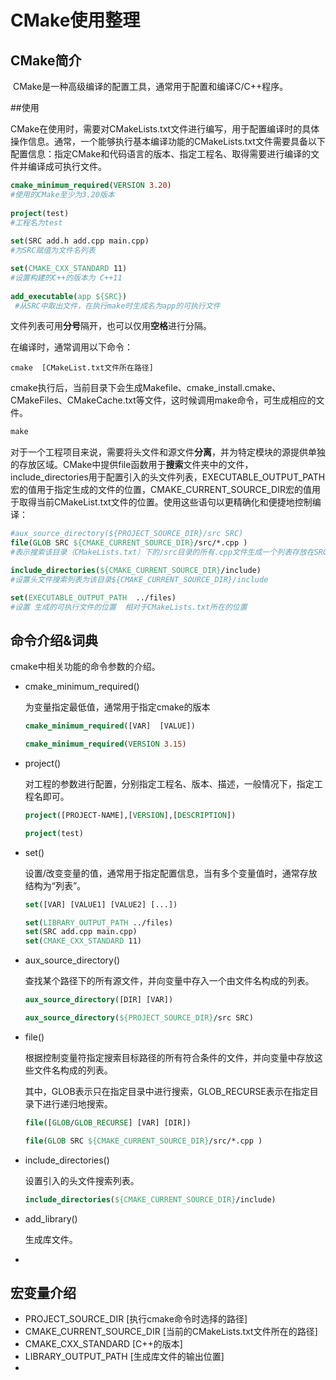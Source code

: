# CMake使用整理

## CMake简介

​	CMake是一种高级编译的配置工具，通常用于配置和编译C/C++程序。

##使用

CMake在使用时，需要对CMakeLists.txt文件进行编写，用于配置编译时的具体操作信息。通常，一个能够执行基本编译功能的CMakeLists.txt文件需要具备以下配置信息：指定CMake和代码语言的版本、指定工程名、取得需要进行编译的文件并编译成可执行文件。

```cmake
cmake_minimum_required(VERSION 3.20)
#使用的CMake至少为3.20版本
    
project(test)
#工程名为test    
   
set(SRC add.h add.cpp main.cpp)
#为SRC赋值为文件名列表

set(CMAKE_CXX_STANDARD 11)
#设置构建的C++的版本为 C++11
   
add_executable(app ${SRC})
 #从SRC中取出文件，在执行make时生成名为app的可执行文件 
```

文件列表可用**分号**隔开，也可以仅用**空格**进行分隔。

在编译时，通常调用以下命令：

```
cmake  [CMakeList.txt文件所在路径]
```

cmake执行后，当前目录下会生成Makefile、cmake_install.cmake、CMakeFiles、CMakeCache.txt等文件，这时候调用make命令，可生成相应的文件。

```c++
make
```

对于一个工程项目来说，需要将头文件和源文件**分离**，并为特定模块的源提供单独的存放区域。CMake中提供file函数用于**搜索**文件夹中的文件，include_directories用于配置引入的头文件列表，EXECUTABLE_OUTPUT_PATH宏的值用于指定生成的文件的位置，CMAKE_CURRENT_SOURCE_DIR宏的值用于取得当前CMakeList.txt文件的位置。使用这些语句以更精确化和便捷地控制编译：

```cmake
#aux_source_directory(${PROJECT_SOURCE_DIR}/src SRC)
file(GLOB SRC ${CMAKE_CURRENT_SOURCE_DIR}/src/*.cpp )   
#表示搜索该目录（CMakeLists.txt）下的/src目录的所有.cpp文件生成一个列表存放在SRC中

include_directories(${CMAKE_CURRENT_SOURCE_DIR}/include)
#设置头文件搜索列表为该目录${CMAKE_CURRENT_SOURCE_DIR}/include

set(EXECUTABLE_OUTPUT_PATH  ../files)
#设置 生成的可执行文件的位置  相对于CMakeLists.txt所在的位置
```

## 命令介绍&词典

cmake中相关功能的命令参数的介绍。

* cmake_minimum_required()

    为变量指定最低值，通常用于指定cmake的版本

    ```cmake
    cmake_minimum_required([VAR]  [VALUE])
    
    cmake_minimum_required(VERSION 3.15)
    ```

* project()

    对工程的参数进行配置，分别指定工程名、版本、描述，一般情况下，指定工程名即可。

    ```cmake
    project([PROJECT-NAME],[VERSION],[DESCRIPTION])
    
    project(test)
    ```

* set()

    设置/改变变量的值，通常用于指定配置信息，当有多个变量值时，通常存放结构为“列表”。

    ```cmake
    set([VAR] [VALUE1] [VALUE2] [...])
    
    set(LIBRARY_OUTPUT_PATH ../files)
    set(SRC add.cpp main.cpp)
    set(CMAKE_CXX_STANDARD 11)
    ```

* aux_source_directory()

    查找某个路径下的所有源文件，并向变量中存入一个由文件名构成的列表。

    ```cmake
    aux_source_directory([DIR] [VAR])
    
    aux_source_directory(${PROJECT_SOURCE_DIR}/src SRC)
    ```

* file()

    根据控制变量符指定搜索目标路径的所有符合条件的文件，并向变量中存放这些文件名构成的列表。

    其中，GLOB表示只在指定目录中进行搜索，GLOB_RECURSE表示在指定目录下进行递归地搜索。

    ```cmake
    file([GLOB/GLOB_RECURSE] [VAR] [DIR])
    
    file(GLOB SRC ${CMAKE_CURRENT_SOURCE_DIR}/src/*.cpp )   
    ```

* include_directories()

    设置引入的头文件搜索列表。

    ```cmake
    include_directories(${CMAKE_CURRENT_SOURCE_DIR}/include)
    ```

* add_library()

    生成库文件。

* 



## 宏变量介绍

* PROJECT_SOURCE_DIR  [执行cmake命令时选择的路径]
* CMAKE_CURRENT_SOURCE_DIR  [当前的CMakeLists.txt文件所在的路径]
* CMAKE_CXX_STANDARD   [C++的版本]
* LIBRARY_OUTPUT_PATH [生成库文件的输出位置]
* 